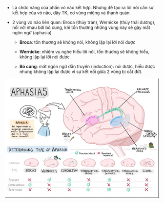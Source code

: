 - Là chức năng của phần vỏ não kết hợp. Nhưng để tạo ra lời nói cần sự kết hợp của vỏ não, dây TK, cơ vùng miệng và thanh quản.
  
- 2 vùng vỏ não liên quan: Broca (thùy trán), Wernicke (thùy thái dương), nối với nhau bởi bó cung, khi tổn thương những vùng này sẽ gây mất ngôn ngữ (aphasia)
  
	- **Broca**: tổn thương sẽ không nói, không lặp lại lời nói được
  
	- **Wernicke**: nhiệm vụ nghe hiểu lời nói, tổn thương sẽ không hiểu, không lặp lại lời nói được
  
	- **Bó cung**: mất ngôn ngữ dẫn truyền (induction): nói được, hiểu được nhưng không lặp lại được vì sự kết nối giữa 2 vùng bị cắt đứt.
  

  
![NỘI THẦN KINH-1687352492326.jpeg](../../../200%20Files/image/image/N%E1%BB%98I%20TH%E1%BA%A6N%20KINH-1687352492326.jpeg)